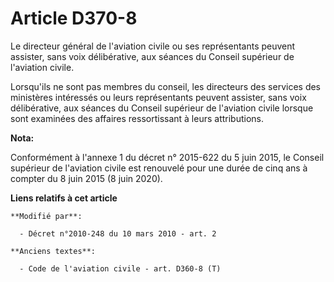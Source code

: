 # Article D370-8

Le directeur général de l'aviation civile ou ses représentants peuvent assister, sans voix délibérative, aux séances du
Conseil supérieur de l'aviation civile. 

Lorsqu'ils ne sont pas membres du conseil, les directeurs des services des ministères intéressés ou leurs représentants
peuvent assister, sans voix délibérative, aux séances du Conseil supérieur de l'aviation civile lorsque sont examinées des
affaires ressortissant à leurs attributions.

**Nota:**

Conformément à l'annexe 1 du décret n° 2015-622 du 5 juin 2015, le Conseil supérieur de l'aviation civile est renouvelé pour
une durée de cinq ans à compter du 8 juin 2015 (8 juin 2020).

**Liens relatifs à cet article**

	**Modifié par**:

	  - Décret n°2010-248 du 10 mars 2010 - art. 2

	**Anciens textes**:

	  - Code de l'aviation civile - art. D360-8 (T)
